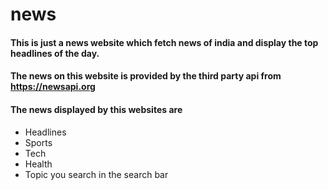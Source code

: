 # news

#### This is just a news website which fetch news of india and display the top headlines of the day.


#### The news on this website  is provided by the third party api from https://newsapi.org

#### The news displayed by this websites are

+ Headlines
+ Sports
+ Tech
+ Health
+ Topic you search in the search bar

